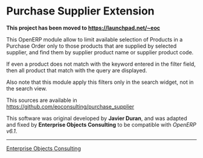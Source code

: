 Purchase Supplier Extension
===========================

**This project has been moved to https://launchpad.net/~eoc**

This OpenERP module allow to limit available selection of Products
in a Purchase Order only to those products that are supplied by selected supplier,
and find them by supplier product name or supplier product code.

If even a product does not match with the keyword entered in the filter field,
then all product that match with the query are displayed.

Also note that this module apply this filters only in the search widget,
not in the search view.

This sources are available in https://github.com/eoconsulting/purchase_supplier

This software was original developed by **Javier Duran**, and was adapted
and fixed by **Enterprise Objects Consulting** to be compatible
with *OpenERP v6.1*.

__________

[Enterprise Objects Consulting](http://www.eoconsulting.com.ar)
